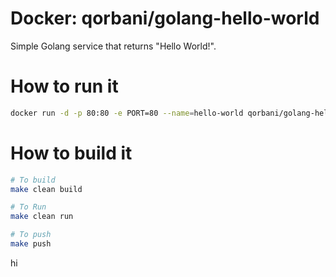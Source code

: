 # Docker: qorbani/golang-hello-world

Simple Golang service that returns "Hello World!".

# How to run it

```bash
docker run -d -p 80:80 -e PORT=80 --name=hello-world qorbani/golang-hello-world
```

# How to build it

```bash
# To build
make clean build

# To Run
make clean run

# To push
make push
```
hi
